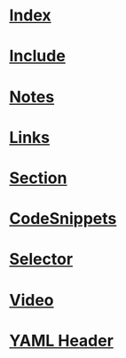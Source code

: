 # [Index](index)
# [Include](include.md)
# [Notes](notes.md)
# [Links](links.md)
# [Section](section.md)
# [CodeSnippets](codesnippets.md)
# [Selector](selector.md)
# [Video](video.md)
# [YAML Header](yamlHeader.md)
